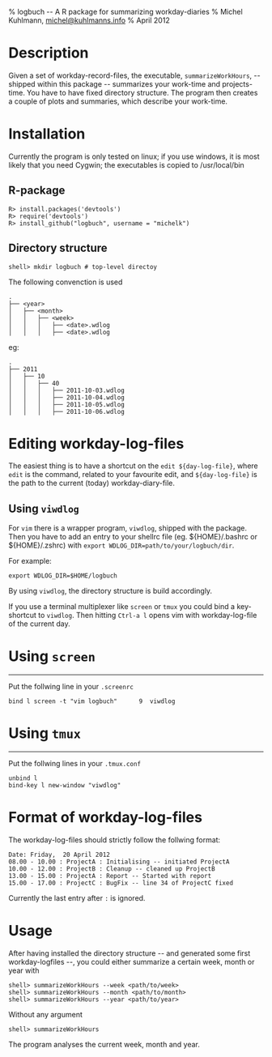 % logbuch -- A R package for summarizing workday-diaries
% Michel Kuhlmann, <michel@kuhlmanns.info>
% April 2012 

Description
===========
Given a set of workday-record-files, the executable, `summarizeWorkHours`, --
shipped within this package -- summarizes your work-time and projects-time.
You have to have fixed directory structure. The program then creates a
couple of plots and summaries, which describe your work-time.

Installation
============
Currently the program is only tested on linux; if you use windows, it is most likely that you need Cygwin; the executables is copied to /usr/local/bin

R-package
---------

    R> install.packages('devtools')
    R> require('devtools')
    R> install_github("logbuch", username = "michelk")

Directory structure
-------------------

    shell> mkdir logbuch # top-level directoy

The following convenction is used

    .
    ├── <year>
    │   ├── <month>
    │   │   ├── <week>
    │   │   │   ├── <date>.wdlog
    │   │   │   ├── <date>.wdlog

eg: 

    .
    ├── 2011
    │   ├── 10
    │   │   ├── 40
    │   │   │   ├── 2011-10-03.wdlog
    │   │   │   ├── 2011-10-04.wdlog
    │   │   │   ├── 2011-10-05.wdlog
    │   │   │   ├── 2011-10-06.wdlog


Editing workday-log-files
=========================

The easiest thing is to have a shortcut on the `edit ${day-log-file}`, where
`edit` is the command, related to your favourite edit, and `${day-log-file}` is
the path to the current (today) workday-diary-file.

Using `viwdlog`
---------------
For `vim` there is a wrapper program, `viwdlog`,  shipped with the package. Then
you have to add an entry  to your shellrc file (eg. ${HOME}/.bashrc or
${HOME}/.zshrc) with `export WDLOG_DIR=path/to/your/logbuch/dir`.

For example:

    export WDLOG_DIR=$HOME/logbuch

By using `viwdlog`, the directory structure is build accordingly.

If you use a terminal multiplexer like `screen` or `tmux` you could bind
a key-shortcut to `viwdlog`. Then hitting `Ctrl-a l` opens vim with
workday-log-file of the current day.

# Using `screen` 
---------------

Put the follwing line in your `.screenrc`
    
    bind l screen -t "vim logbuch"      9  viwdlog


# Using `tmux` 
-------------
Put the follwing lines in your `.tmux.conf`
    
    unbind l
    bind-key l new-window "viwdlog"


Format of workday-log-files
===========================
The workday-log-files should strictly follow the follwing format:

    Date: Friday,  20 April 2012
    08.00 - 10.00 : ProjectA : Initialising -- initiated ProjectA
    10.00 - 12.00 : ProjectB : Cleanup -- cleaned up ProjectB
    13.00 - 15.00 : ProjectA : Report -- Started with report
    15.00 - 17.00 : ProjectC : BugFix -- line 34 of ProjectC fixed

Currently the last entry after `:` is ignored.

Usage
=====

After having installed the directory structure -- and generated some first
workday-logfiles --, you could either summarize a certain week, month or year with 

    shell> summarizeWorkHours --week <path/to/week>
    shell> summarizeWorkHours --month <path/to/month>
    shell> summarizeWorkHours --year <path/to/year>


Without any argument 

    shell> summarizeWorkHours 

The program analyses the current week, month and year.



